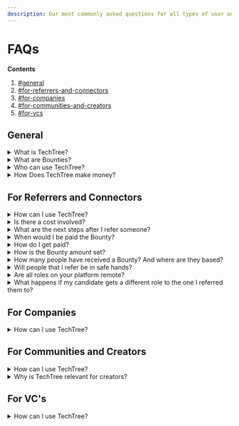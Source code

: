 ```yaml
---
description: Our most commonly asked questions for all types of user on TechTree!
---
```


# FAQs

**Contents**

1. [#general](faqs.md#general "mention")
2. [#for-referrers-and-connectors](faqs.md#for-referrers-and-connectors "mention")
3. [#for-companies](faqs.md#for-companies "mention")
4. [#for-communities-and-creators](faqs.md#for-communities-and-creators "mention")
5. [#for-vcs](faqs.md#for-vcs "mention")

## General

<details>

<summary>What is TechTree?</summary>

TechTree is the first socio-economic network for devs & their teams. A platform where people in the tech space can unlock the value of their networks, knowledge and data through hiring Bounties.

</details>

<details>

<summary>What are Bounties?</summary>

Bounties are requests for help with a reward. **For example**, if a new startup needs help hiring their next CTO, then they can publish the role on TechTree and attach a Bounty to it. The Bounty is a reward to the community for helping find the right person for the role.

</details>

<details>

<summary>Who can use TechTree?</summary>

We see TechTree being perfect for lots of different user types. Here are a few examples:

* **Companies** - Tap into trusted networks and incentivise them to help you find your next team member.
* **Developers** - Find your next career move at top VC-backed companies or refer a friend and claim the Bounty if they’re hired!
* **Referrers and Connectors** - Do you have a network of people looking for a new job? Quickly and easily refer them roles on TechTree and be rewarded if they’re hired!
* **Communities and Creators** - You’ve spent a long time building a network of people that trust you and enjoy your content. Give more value to your audience by sharing exciting new jobs and be rewarded by if any of them get hired!
* **VC’s** - The #1 challenge of VC backed companies is attracting top talent. TechTree can help you access talent from your network and 100s of diverse tech communities to share with your entire portfolio at once.

</details>

<details>

<summary>How Does TechTree make money?</summary>

Clients of TechTree (companies that post Bounties) pay subscription fee for sharing their open roles on the platform. We also charge 15% to the hiring company on top of the Bounty if a hire is made through a referral on TechTree.

</details>

## For Referrers and Connectors

<details>

<summary>How can I use TechTree?</summary>

Do you have a network of people looking for new jobs? You can use TechTree by searching for roles that you think best match their skills and experience and use the ‘Refer’ feature to quickly and easily connect them to the roles. If the person that you referred completes their application and get’s hired, you claim the Bounty!

</details>

<details>

<summary>Is there a cost involved?</summary>

No, there is no cost to using TechTree as a referrer. We aim to find ways to help you be rewarded and earn more!

</details>

<details>

<summary>What are the next steps after I refer someone?</summary>

After using TechTree to make a referral, your referred person will receive and email letting them know that you have referred them. This email also invites them to create a TechTree account and complete their application. Once the candidate completes their application we will contact you via email and keep you update on their progress. You’ll soon be able to see the status of your candidates directly on the TechTree platform.

</details>

<details>

<summary>When would I be paid the Bounty?</summary>

Bounties are paid to referrers 90 days after the successful candidate started their new job. This is the typical probation period for companies hiring on TechTree, however it’s sometimes shorter than 90 days and so the Bounty may be paid out earlier!

</details>

<details>

<summary>How do I get paid?</summary>

When the hire is made, we’ll let you know. You can then invoice us and we will pay you the Bounty after 90 days.

</details>

<details>

<summary>How is the Bounty amount set?</summary>

Bounty amounts are set by the companies hiring on TechTree. They are often lower than their traditional recruitment success fees as TechTree helps do the work when matching candidates. For referrers:

* TechTree opens up the number of companies you can refer your network to.
* You do not have to work with the companies directly and so there is no time managing the referrals you make.
* You can focus on spending time listening to candidate needs and simply matching them with roles that could be of interest rather than pitching particular offers from a client.
* For referrers that are part of agencies, TechTree is often a chance to earn more than their typical placement commission.

</details>

<details>

<summary>How many people have received a Bounty? And where are they based?</summary>

Over $400k worth of bounties has been paid out so far! This has been a mix of Developers, Communities, Creators and Connectors from all over the world.

</details>

<details>

<summary>Will people that I refer be in safe hands?</summary>

We have our own talent team to be on hand for candidates that are referred. Candidates referred by you will be screened by our team and recommended to the company.

</details>

<details>

<summary>Are all roles on your platform remote?</summary>

A lot of our roles are remote but not all. They are tagged with remote/hybrid to let you know.

</details>

<details>

<summary>What happens if my candidate gets a different role to the one I referred them to?</summary>

You will always get the full bounty from all the roles to which you referred someone directly.

On top of that if you bring a new user to our platform you will receive 10% of the bounty from all the bounties he or she will get on TechTree (ever) even if it’s completely without your involvement. You can think about it as a royalty type of payment.

</details>

## For Companies

<details>

<summary>How can I use TechTree?</summary>

Are you looking to hire your next tech team members? You can use TechTree to tap into trusted networks and incentivise them to help you find your next hire. By adding a Bounty to roles that you share on TechTree, you allow developers, creators, communities and connectors in the TechTree network to refer their friends to your position. We'll help screen candidates and share them with you. If you hire a referred candidate you'll pay out the Bounty, plus a small fee to TechTree.

[**Check out pricing detail here**](for-companies/pricing.md).

</details>

## For Communities and Creators

<details>

<summary>How can I use TechTree?</summary>

You’ve spent a long time building a network of people that trust you and enjoy your content. You can use TechTree to give more value to your audience by sharing exciting new jobs via **Bounty Boards** or by sharing individual roles and be rewarded by if any of them get hired!

</details>

<details>

<summary>Why is TechTree relevant for creators?</summary>

Lots of content Creators struggle with monetising their activity. By helping them earn through supporting their network with careers, TechTree helps Creators not only add more value to their audience but also receive extra funds to help them continue creating cool content! In short, by helping your network, your network will help you!

</details>

## For VC's

<details>

<summary>How can I use TechTree?</summary>

The #1 challenge of VC backed companies is attracting top talent. TechTree can help you access talent from your network and 100s of diverse tech communities to share with your entire portfolio at once.

We've created [**VC Talent Branches**](vc-talent-branches/) to help you get going!

</details>
